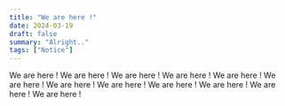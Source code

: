 ```yaml
---
title: "We are here !"
date: 2024-03-19
draft: false
summary: "Alright.."
tags: ["Notice"]
---
```

We are here !
We are here !
We are here !
We are here !
We are here !
We are here !
We are here !
We are here !
We are here !
We are here !
We are here !
We are here !